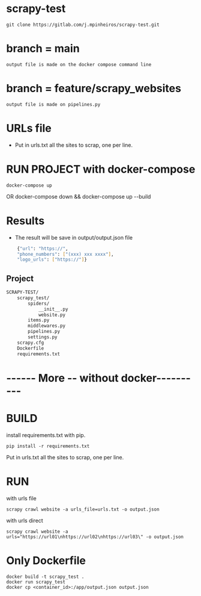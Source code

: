 # scrapy-test

    git clone https://gitlab.com/j.mpinheiros/scrapy-test.git

# branch = main
    output file is made on the docker compose command line

# branch = feature/scrapy_websites
    output file is made on pipelines.py

# URLs file

- Put in urls.txt all the sites to scrap, one per line.

# RUN PROJECT with docker-compose
    docker-compose up
OR
    docker-compose down && docker-compose up --build

# Results

- The result will be save in output/output.json file

```bash
    {"url": "https://",
    "phone_numbers": ["(xxx) xxx xxxx"],
    "logo_urls": ["https://"]}
```

## Project
```bash
SCRAPY-TEST/
    scrapy_test/
        spiders/
            __init__.py
            website.py
        items.py
        middlewares.py
        pipelines.py
        settings.py
    scrapy.cfg            
    Dockerfile
    requirements.txt
```

# ------ More -- without docker----------
# BUILD
install requirements.txt with pip.

    pip install -r requirements.txt

Put in urls.txt all the sites to scrap, one per line.

# RUN
with urls file

    scrapy crawl website -a urls_file=urls.txt -o output.json

with urls direct

    scrapy crawl website -a urls="https://url01\nhttps://url02\nhttps://url03\" -o output.json

# Only Dockerfile
    docker build -t scrapy_test .
    docker run scrapy_test
    docker cp <container_id>:/app/output.json output.json
